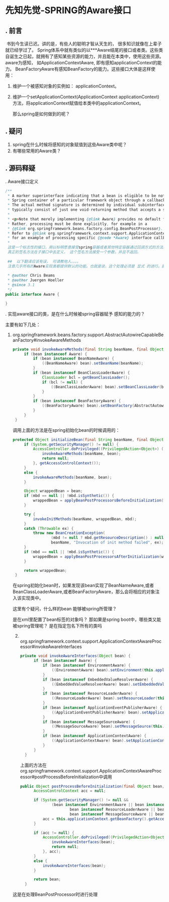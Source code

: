 # 先知先觉-SPRING的Aware接口

## .	前言

​	书到今生读已迟。讲的是，有些人的聪明才智从天生的， 很多知识就像在上辈子就已经学过了。 Spring体系中就有类似的以***Aware结尾的接口或者类。这些类自诞生之日起，就拥有了感知某些资源的能力，并且能在本类中，使用这些资源。  aware为感知， 如ApplicationContextAware, 即有感知applicationContext的能力。 BeanFactoryAware有感知BeanFactory的能力。这些接口大体是这样使用：

1. 维护一个被感知对象的实例如： applicationContext。

2. 维护一个setApplicationContext(ApplicationContext applicationContext) 方法，将applicationContext赋值给本类中的applicationContext。 

   那么spring是如何做到的呢？ 

## .    疑问

1. spring在什么时候将感知的对象赋值到这些Aware类中呢？ 
2. 有哪些常用的Aware类？



## . 源码释疑

. Aware接口定义

~~~~~~java
/**
 * A marker superinterface indicating that a bean is eligible to be notified by the
 * Spring container of a particular framework object through a callback-style method.
 * The actual method signature is determined by individual subinterfaces but should
 * typically consist of just one void-returning method that accepts a single argument.
 *
 * <p>Note that merely implementing {@link Aware} provides no default functionality.
 * Rather, processing must be done explicitly, for example in a
 * {@link org.springframework.beans.factory.config.BeanPostProcessor}.
 * Refer to {@link org.springframework.context.support.ApplicationContextAwareProcessor}
 * for an example of processing specific {@code *Aware} interface callbacks.
 *
 这是一个标志性的接口，用以标明愿意接受spring容器或者其他特定容器通过回调方式的方法发出的通知。
 真正的签名方法在子接口中去定义， 这个签名方法接受一个参数，并且不返回。
 
 ##  以下翻译应该有误， 可请教他人。。。。
 注意几乎所有的Aware实现类都提供默认的功能。也就是说，这个处理必须是 显式 的进行。就像实现了`BeanPostProcessor`的实现类，必须要实现process方法。
 
 * @author Chris Beams
 * @author Juergen Hoeller
 * @since 3.1
 */
public interface Aware {

}
~~~~~~



. 实现aware接口的类，是在什么时候被spring容器赋予 感知的能力的？

主要有如下几处：

1. org.springframework.beans.factory.support.AbstractAutowireCapableBeanFactory#invokeAwareMethods

   ~~~~~~java
   private void invokeAwareMethods(final String beanName, final Object bean) {
   		if (bean instanceof Aware) {
   			if (bean instanceof BeanNameAware) {
   				((BeanNameAware) bean).setBeanName(beanName);
   			}
   			if (bean instanceof BeanClassLoaderAware) {
   				ClassLoader bcl = getBeanClassLoader();
   				if (bcl != null) {
   					((BeanClassLoaderAware) bean).setBeanClassLoader(bcl);
   				}
   			}
   			if (bean instanceof BeanFactoryAware) {
   				((BeanFactoryAware) bean).setBeanFactory(AbstractAutowireCapableBeanFactory.this);
   			}
   		}
   	}
   ~~~~~~

   调用上面的方法是在spring初始化bean的时候调用的：

   ~~~~~~~java
   protected Object initializeBean(final String beanName, final Object bean, @Nullable RootBeanDefinition mbd) {
   		if (System.getSecurityManager() != null) {
   			AccessController.doPrivileged((PrivilegedAction<Object>) () -> {
   				invokeAwareMethods(beanName, bean);
   				return null;
   			}, getAccessControlContext());
   		}
   		else {
   			invokeAwareMethods(beanName, bean);
   		}
   
   		Object wrappedBean = bean;
   		if (mbd == null || !mbd.isSynthetic()) {
   			wrappedBean = applyBeanPostProcessorsBeforeInitialization(wrappedBean, beanName);
   		}
   
   		try {
   			invokeInitMethods(beanName, wrappedBean, mbd);
   		}
   		catch (Throwable ex) {
   			throw new BeanCreationException(
   					(mbd != null ? mbd.getResourceDescription() : null),
   					beanName, "Invocation of init method failed", ex);
   		}
   		if (mbd == null || !mbd.isSynthetic()) {
   			wrappedBean = applyBeanPostProcessorsAfterInitialization(wrappedBean, beanName);
   		}
   
   		return wrappedBean;
   	}
   
   ~~~~~~~

   在spring初始化bean时，如果发现该bean实现了BeanNameAware,或者BeanClassLoaderAware,或者BeanFactoryAware，那么会将相应的对象注入该实现类中。

   

   这里有个疑问，什么样的bean 能够被spring所管理？ 

   是在xml里配置了bean标签的对象吗？ 那如果是spring boot中，哪些类又能被spring管理呢？ 是在指定包名下所有的类吗

   2. ​	org.springframework.context.support.ApplicationContextAwareProcessor#invokeAwareInterfaces

      ~~~~~~java
      private void invokeAwareInterfaces(Object bean) {
      		if (bean instanceof Aware) {
      			if (bean instanceof EnvironmentAware) {
      				((EnvironmentAware) bean).setEnvironment(this.applicationContext.getEnvironment());
      			}
      			if (bean instanceof EmbeddedValueResolverAware) {
      				((EmbeddedValueResolverAware) bean).setEmbeddedValueResolver(this.embeddedValueResolver);
      			}
      			if (bean instanceof ResourceLoaderAware) {
      				((ResourceLoaderAware) bean).setResourceLoader(this.applicationContext);
      			}
      			if (bean instanceof ApplicationEventPublisherAware) {
      				((ApplicationEventPublisherAware) bean).setApplicationEventPublisher(this.applicationContext);
      			}
      			if (bean instanceof MessageSourceAware) {
      				((MessageSourceAware) bean).setMessageSource(this.applicationContext);
      			}
      			if (bean instanceof ApplicationContextAware) {
      				((ApplicationContextAware) bean).setApplicationContext(this.applicationContext);
      			}
      		}
      	}
      ~~~~~~

      上面的方法在 org.springframework.context.support.ApplicationContextAwareProcessor#postProcessBeforeInitialization中调用

      ~~~~~~java
      public Object postProcessBeforeInitialization(final Object bean, String beanName) throws BeansException {
      		AccessControlContext acc = null;
      
      		if (System.getSecurityManager() != null &&
      				(bean instanceof EnvironmentAware || bean instanceof EmbeddedValueResolverAware ||
      						bean instanceof ResourceLoaderAware || bean instanceof ApplicationEventPublisherAware ||
      						bean instanceof MessageSourceAware || bean instanceof ApplicationContextAware)) {
      			acc = this.applicationContext.getBeanFactory().getAccessControlContext();
      		}
      
      		if (acc != null) {
      			AccessController.doPrivileged((PrivilegedAction<Object>) () -> {
      				invokeAwareInterfaces(bean);
      				return null;
      			}, acc);
      		}
      		else {
      			invokeAwareInterfaces(bean);
      		}
      
      		return bean;
      	}
      ~~~~~~

      

   这是在处理BeanPostProcessor时进行处理

   

   